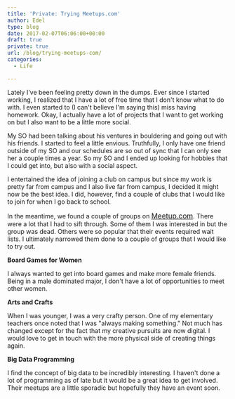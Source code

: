 ```yaml
---
title: 'Private: Trying Meetups.com'
author: Edel
type: blog
date: 2017-02-07T06:06:00+00:00
draft: true
private: true
url: /blog/trying-meetups-com/
categories:
  - Life

---
```

Lately I've been feeling pretty down in the dumps. Ever since I started working, I realized that I have a lot of free time that I don't know what to do with. I even started to (I can't believe I'm saying this) miss having homework. Okay, I actually have a lot of projects that I want to get working on but I also want to be a little more social.

My SO had been talking about his ventures in bouldering and going out with his friends. I started to feel a little envious. Truthfully, I only have one friend outside of my SO and our schedules are so out of sync that I can only see her a couple times a year. So my SO and I ended up looking for hobbies that I could get into, but also with a social aspect.

I entertained the idea of joining a club on campus but since my work is pretty far from campus and I also live far from campus, I decided it might now be the best idea. I did, however, find a couple of clubs that I would like to join for when I go back to school.

In the meantime, we found a couple of groups on&nbsp;<a href="http://meetup.com/" style="font-size: 16px;">Meetup.com</a>. There were a lot that I had to sift through. Some of them I was interested in but the group was dead. Others were so popular that their events required wait lists. I ultimately narrowed them done to a couple of groups that I would like to try out.

**Board Games for Women**

I always wanted to get into board games and make more female friends. Being in a male dominated major, I don't have a lot of opportunities to meet other women.

**Arts and Crafts**

When I was younger, I was a very crafty person. One of my elementary teachers once noted that I was "always making something." Not much has changed except for the fact that my creative pursuits are now digital. I would love to get in touch with the more physical side of creating things again.

**Big Data Programming**

I find the concept of big data to be incredibly interesting. I haven't done a lot of programming as of late but it would be a great idea to get involved. Their meetups are a little sporadic but hopefully they have an event soon.